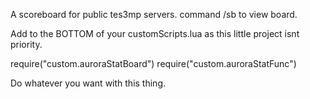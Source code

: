 A scoreboard for public tes3mp servers.
command /sb to view board.

Add to the BOTTOM of your customScripts.lua
as this little project isnt priority.

require("custom.auroraStatBoard")
require("custom.auroraStatFunc")



Do whatever you want with this thing.
